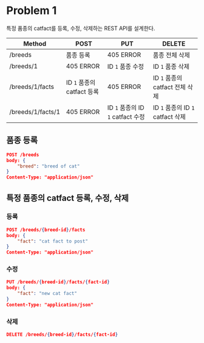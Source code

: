 # Problem 1

특정 품종의 catfact를 등록, 수정, 삭제하는 REST API를 설계한다.

Method|POST|PUT|DELETE
---|---|---|---
/breeds|품종 등록|405 ERROR|품종 전체 삭제
/breeds/1|405 ERROR|ID ```1``` 품종 수정|ID ```1``` 품종 삭제
/breeds/1/facts|ID ```1``` 품종의 catfact 등록|405 ERROR|ID ```1``` 품종의 catfact 전체 삭제
/breeds/1/facts/1|405 ERROR|ID ```1``` 품종의 ID ```1``` catfact 수정|ID ```1``` 품종의 ID ```1``` catfact 삭제

## 품종 등록

```json
POST /breeds
body: {
    "breed": "breed of cat"
}
Content-Type: "application/json"
```

## 특정 품종의 catfact 등록, 수정, 삭제

### 등록

```json
POST /breeds/{breed-id}/facts
body: {
    "fact": "cat fact to post"
}
Content-Type: "application/json"
```

### 수정

```json
PUT /breeds/{breed-id}/facts/{fact-id}
body: {
    "fact": "new cat fact"
}
Content-Type: "application/json"
```

### 삭제

```json
DELETE /breeds/{breed-id}/facts/{fact-id}
```
